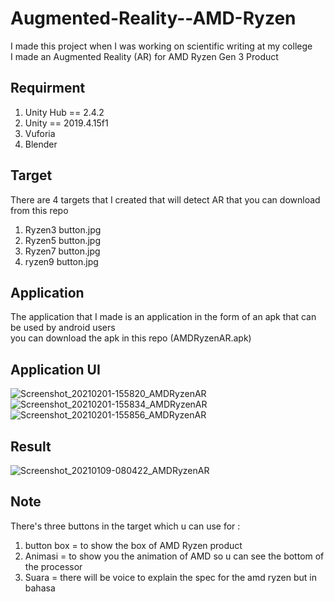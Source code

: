 # Augmented-Reality--AMD-Ryzen
I made this project when I was working on scientific writing at my college   
I made an Augmented Reality (AR) for AMD Ryzen Gen 3 Product

## Requirment
1. Unity Hub == 2.4.2
2. Unity == 2019.4.15f1
3. Vuforia
4. Blender

## Target
There are 4 targets that I created that will detect AR that you can download from this repo
1. Ryzen3 button.jpg
2. Ryzen5 button.jpg
3. Ryzen7 button.jpg
4. ryzen9 button.jpg

## Application
The application that I made is an application in the form of an apk that can be used by android users   
you can download the apk in this repo (AMDRyzenAR.apk)

## Application UI
![Screenshot_20210201-155820_AMDRyzenAR](https://user-images.githubusercontent.com/48760006/137678431-5792f805-0f2e-4fd2-9747-f070e73ad931.jpg)
![Screenshot_20210201-155834_AMDRyzenAR](https://user-images.githubusercontent.com/48760006/137678430-501e401a-ade6-43f5-8cf0-3e698257ca75.jpg)
![Screenshot_20210201-155856_AMDRyzenAR](https://user-images.githubusercontent.com/48760006/137678381-4755c129-779e-4a8d-8298-68a54515ea37.jpg)

## Result
![Screenshot_20210109-080422_AMDRyzenAR](https://user-images.githubusercontent.com/48760006/137678418-cb0cd744-16fa-42ee-a432-923348bbbea8.jpg)

## Note
There's three buttons in the target which u can use for :
1. button box = to show the box of AMD Ryzen product
2. Animasi = to show you the animation of AMD so u can see the bottom of the processor
3. Suara = there will be voice to explain the spec for the amd ryzen but in bahasa
